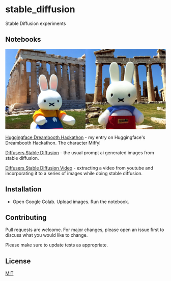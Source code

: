 # stable_diffusion

Stable Diffusion experiments

## Notebooks

![Miffy](https://github.com/vornitier/stable_diffusion/blob/main/images/dreambooth%20submission.png)

[Huggingface Dreambooth Hackathon](https://github.com/vornitier/stable_diffusion/blob/main/dreambooth.ipynb) - my entry on Huggingface's Dreambooth Hackathon. The character Miffy!

[Diffusers Stable Diffusion](https://github.com/vornitier/stable_diffusion/blob/main/diffusers_stable_diffusion.ipynb) - the usual prompt ai generated images from stable diffusion.

[Diffusers Stable Diffusion Video](https://github.com/vornitier/stable_diffusion/blob/main/diffusion_video.ipynb) - extracting a video from youtube and incorporating it to 
a series of images while doing stable diffusion.

## Installation

- Open Google Colab. Upload images. Run the notebook.

##  Contributing

Pull requests are welcome. For major changes, please open an issue first to discuss what you would like to change.

Please make sure to update tests as appropriate.


## License
[MIT](https://github.com/vornitier/stable_diffusion/blob/main/LICENSE)
